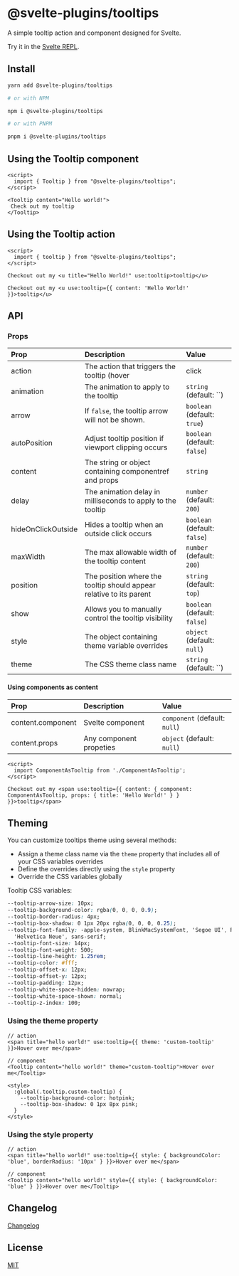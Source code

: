 # @svelte-plugins/tooltips

A simple tooltip action and component designed for Svelte.

Try it in the [Svelte REPL](https://svelte.dev/repl/e63e262a91834400aa567b9b0d20675a?version=3.49.0).

## Install

```bash
yarn add @svelte-plugins/tooltips

# or with NPM

npm i @svelte-plugins/tooltips

# or with PNPM

pnpm i @svelte-plugins/tooltips
```

## Using the Tooltip component
```svelte
<script>
  import { Tooltip } from "@svelte-plugins/tooltips";
</script>

<Tooltip content="Hello world!">
 Check out my tooltip
</Tooltip>
```

## Using the Tooltip action

```svelte
<script>
  import { tooltip } from "@svelte-plugins/tooltips";
</script>

Checkout out my <u title="Hello World!" use:tooltip>tooltip</u>

Checkout out my <u use:tooltip={{ content: 'Hello World!' }}>tooltip</u>
```

## API

### Props
| Prop               | Description                                                         | Value                                         |
| :----------------- | :------------------------------------------------------------------ | :---------------------------------------------- |
| action             | The action that triggers the tooltip (hover | click | prop)         | `string` (default: `hover`)                     |
| animation          | The animation to apply to the tooltip                               | `string` (default: ``)                          |
| arrow              | If `false`, the tooltip arrow will not be shown.                    | `boolean` (default: `true`)                     |
| autoPosition       | Adjust tooltip position if viewport clipping occurs                 | `boolean` (default: `false`)                    |
| content            | The string or object containing componentref and props              | `string` | `object` component (default: ``)     |
| delay              | The animation delay in milliseconds to apply to the tooltip         | `number` (default: `200`)                       |
| hideOnClickOutside | Hides a tooltip when an outside click occurs                        | `boolean` (default: `false`)                    |
| maxWidth           | The max allowable width of the tooltip content                      | `number` (default: `200`)                       |
| position           | The position where the tooltip should appear relative to its parent | `string` (default: `top`)                       |
| show               | Allows you to manually control the tooltip visibility               | `boolean` (default: `false`)                    |
| style              | The object containing theme variable overrides                      | `object` (default: `null`)                      |
| theme              | The CSS theme class name                                            | `string` (default: ``)                          |

#### Using components as content
| Prop              | Description                                                          | Value                                           |
| :-----------------| :------------------------------------------------------------------- | :---------------------------------------------- |
| content.component | Svelte component                                                     | `component` (default: `null`)                   |
| content.props     | Any component propeties                                              | `object` (default: `null`)                      |


```svelte
<script>
  import ComponentAsTooltip from './ComponentAsTooltip';
</script>

Checkout out my <span use:tooltip={{ content: { component: ComponentAsTooltip, props: { title: 'Hello World!' } } }}>tooltip</span>
```

## Theming
You can customize tooltips theme using several methods:
- Assign a theme class name via the `theme` property that includes all of your CSS variables overrides
- Define the overrides directly using the `style` property
- Override the CSS variables globally

Tooltip CSS variables:

```css
--tooltip-arrow-size: 10px;
--tooltip-background-color: rgba(0, 0, 0, 0.9);
--tooltip-border-radius: 4px;
--tooltip-box-shadow: 0 1px 20px rgba(0, 0, 0, 0.25);
--tooltip-font-family: -apple-system, BlinkMacSystemFont, 'Segoe UI', Roboto, Oxygen-Sans, Ubuntu, Cantarell,
  'Helvetica Neue', sans-serif;
--tooltip-font-size: 14px;
--tooltip-font-weight: 500;
--tooltip-line-height: 1.25rem;
--tooltip-color: #fff;
--tooltip-offset-x: 12px;
--tooltip-offset-y: 12px;
--tooltip-padding: 12px;
--tooltip-white-space-hidden: nowrap;
--tooltip-white-space-shown: normal;
--tooltip-z-index: 100;
```

### Using the theme property

```svelte
// action
<span title="hello world!" use:tooltip={{ theme: 'custom-tooltip' }}>Hover over me</span>

// component
<Tooltip content="hello world!" theme="custom-tooltip">Hover over me</Tooltip>

<style>
  :global(.tooltip.custom-tooltip) {
    --tooltip-background-color: hotpink;
    --tooltip-box-shadow: 0 1px 8px pink;
  }
</style>
```

### Using the style property
```svelte
// action
<span title="hello world!" use:tooltip={{ style: { backgroundColor: 'blue', borderRadius: '10px' } }}>Hover over me</span>

// component
<Tooltip content="hello world!" style={{ style: { backgroundColor: 'blue' } }}>Hover over me</Tooltip>
```

## Changelog

[Changelog](CHANGELOG.md)

## License

[MIT](LICENSE)
